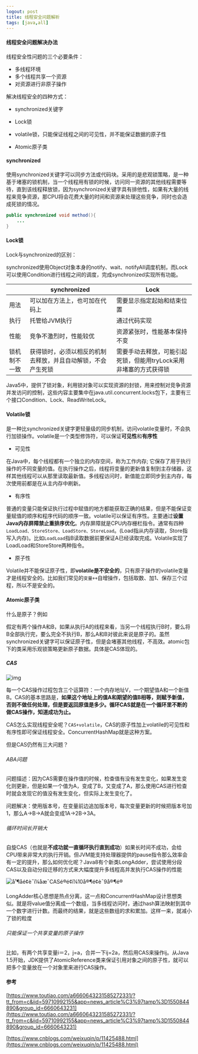 ```yaml
---
logout: post
title: 线程安全问题解析
tags: [java,all]
---
```


#### 线程安全问题解决办法

线程安全性问题的三个必要条件：

- 多线程环境
- 多个线程共享一个资源
- 对资源进行非原子操作

解决线程安全的四种方式：

- synchronized关键字

- Lock锁

- volatile锁，只能保证线程之间的可见性，并不能保证数据的原子性

- Atomic原子类

  

#### synchronized

使用synchronized关键字可以同步方法或代码块。采用的是悲观锁策略，是一种基于堵塞的锁机制，当一个线程用有锁的时候，访问同一资源的其他线程需要等待，直到该线程释放锁，因为synchronized关键字具有排他性，如果有大量的线程来竞争资源，那CPU将会花费大量的时间和资源来处理这些竞争，同时也会造成死锁的情况。

```java
public synchronized void method(){
    ...
}
```

#### Lock锁

Lock与synchronized的区别：

synchronized使用Object对象本身的notify、wait、notifyAll调度机制，而Lock可以使用Condition进行线程之间的调度，完成synchronized实现所有功能。

|              | synchronized                                                 | Lock                                                         |
| ------------ | ------------------------------------------------------------ | ------------------------------------------------------------ |
| 用法         | 可以加在方法上，也可加在代码上                               | 需要显示指定起始和结束位置                                   |
| 执行         | 托管给JVM执行                                                | 通过代码实现                                                 |
| 性能         | 竞争不激烈时，性能较优                                       | 资源紧张时，性能基本保持不变                                 |
| 锁机制不一致 | 获得锁时，必须以相反的机制去释放，并且自动解锁，不会产生死锁 | 需要手动去释放，可能引起死锁，但能用tryLock采用非堵塞的方式获得锁 |

Java5中，提供了锁对象，利用锁对象可以实现资源的封锁，用来控制对竞争资源并发访问的控制，这些内容主要集中在java.util.concurrent.locks包下，主要有三个接口Condition、Lock、ReadWriteLock。

#### Volatile锁

是一种比synchronized关键字更轻量级的同步机制，访问volatile变量时，不会执行加锁操作。volatile是一个类型修饰符，可以保证**可见性**和**有序性**

- 可见性

在Java中，每个线程都有一个独立的内存空间，称为工作内存; 它保存了用于执行操作的不同变量的值。在执行操作之后，线程将变量的更新值复制到主存储器，这样其他线程可以从那里读取最新值。多线程访问时，新值能立即同步到主内存，每次使用前都是在从主内存中刷新。

- 有序性

普通的变量只能保证执行过程中赋值的地方都能获取正确的结果，但是不能保证变量赋值的顺序和程序代码的顺序一致。volatile可以保证有序性。主要通过**设置Java内存屏障禁止重排序优化**。内存屏障就是CPU内存栅栏指令。通常有四种`LoadLoad、StoreStore、LoadStore、StoreLoad`。(Load指从内存读取，Store指写入内存)。比如`LoadLoad`指B读取数据前要保证A已经读取完成。Volatile实现了LoadLoad和StoreStore两种指令。

- 原子性

Volatile并不能保证原子性，即**volatile是不安全的**，只有原子操作的volatile变量才是线程安全的。比如我们常见的`变量++`自增操作，包括取数、加1、保存三个过程，所以不是安全的。

#### Atomic原子类

什么是原子？例如

假定有两个操作A和B，如果从执行A的线程来看，当另一个线程执行B时，要么将B全部执行完，要么完全不执行B，那么A和B对彼此来说是原子的。虽然synchronized关键字可以保证原子性，但是会堵塞其他线程，不高效。atomic包下的类采用乐观锁策略更新原子数据。具体是CAS体现的。

##### CAS

![img](https://upload-images.jianshu.io/upload_images/3637091-db1cdfa7b4b4aa88.jpg)

每一个CAS操作过程包含三个运算符：一个内存地址V，一个期望值A和一个新值B。CAS的基本思路是，**如果这个地址上的值A和期望的值B相等，则赋予新值，否则不做任何处理，但是要返回原值是多少。循环CAS就是在一个循环里不断的做CAS操作，知道成功为止。**

CAS怎么实现线程安全呢？`CAS+volatile`，CAS的原子性加上volatile的可见性和有序性即可保证线程安全。ConcurrentHashMap就是这种方案。

但是CAS仍然有三大问题？

###### ABA问题

问题描述：因为CAS需要在操作值的时候，检查值有没有发生变化，如果发生变化则更新，但是如果一个值为A，变成了B，又变成了A，那么使用CAS进行检查时就会发现它的值没有发生变化，但实际上发生变化了。

问题解决：使用版本号，在变量前边追加版本号，每次变量更新的时候把版本号加1，那么A→B→A就会变成1A→2B→3A。

###### 循环时间长开销大

自旋CAS（也就是**不成功就一直循环执行直到成功**）如果长时间不成功，会给CPU带来非常大的执行开销。但JVM能支持处理器提供的pause指令那么效率会有一定的提升，那么如何优化呢？Java8有个新类LongAdder，尝试使用分段CAS以及自动分段迁移的方式来大幅度提升多线程高并发执行CAS操作的性能

![å¹¶åé¢è¯ï¼åæ¯CASé®é¢ï¼10å®¶é¢è¯9å®¶é®](http://p3.pstatp.com/large/pgc-image/3a3c70b8fd8845ba8d2671f417b6a8a9)

LongAdder核心思想是热点分离，这一点和ConcurrentHashMap设计思想类似。就是将value值分离成一个数组，当多线程访问时，通过hash算法映射到其中一个数字进行计数。而最终的结果，就是这些数组的求和累加。这样一来，就减小了锁的粒度

###### 只能保证一个共享变量的原子操作

比如，有两个共享变量i＝2，j=a，合并一下ij=2a，然后用CAS来操作ij。从Java 1.5开始，JDK提供了AtomicReference类来保证引用对象之间的原子性，就可以把多个变量放在一个对象里来进行CAS操作。

#### 参考

[https://www.toutiao.com/a6660643231585272331/?tt_from=c&iid=59710992155&app=news_article%C3%97tamp%3D1550844890&group_id=6660643231](https://www.toutiao.com/a6660643231585272331/?tt_from=c&iid=59710992155&app=news_article%C3%97tamp%3D1550844890&group_id=6660643231)

[https://www.cnblogs.com/weixuqin/p/11425488.html](https://www.cnblogs.com/weixuqin/p/11425488.html)